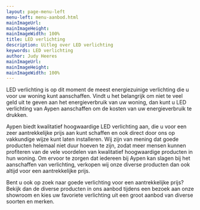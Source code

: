 ```yaml
---
layout: page-menu-left
menu-left: menu-aanbod.html
mainImageUrl:
mainImageHeight:
mainImageWidth: 100%
title: LED verlichting
description: Uitleg over LED verlichting
keywords: LED verlichting
author: Judy Heeres
mainImageUrl:
mainImageHeight:
mainImageWidth: 100%
---
```

LED verlichting is op dit moment de meest energiezuinige verlichting die u voor uw woning kunt aanschaffen. 
Vindt u het belangrijk om niet te veel geld uit te geven aan het energieverbruik van uw woning, 
dan kunt u LED verlichting van Aypen aanschaffen om de kosten van uw energieverbruik te drukken.

Aypen biedt kwalitatief hoogwaardige LED verlichting aan, die u voor een zeer aantrekkelijke prijs aan kunt 
schaffen en ook direct door ons op vakkundige wijze kunt laten installeren. Wij zijn van mening dat goede producten
helemaal niet duur hoeven te zijn, zodat meer mensen kunnen profiteren van de vele voordelen van kwalitatief 
hoogwaardige producten in hun woning. Om ervoor te zorgen dat iedereen bij Aypen kan slagen bij het aanschaffen 
van verlichting, verkopen wij onze diverse producten dan ook altijd voor een aantrekkelijke prijs.

Bent u ook op zoek naar goede verlichting voor een aantrekkelijke prijs? Bekijk dan de diverse producten 
in ons aanbod tijdens een bezoek aan onze showroom en kies uw favoriete verlichting uit een groot aanbod 
van diverse soorten en merken.
